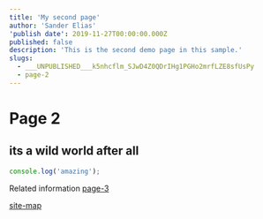 ```yaml
---
title: 'My second page'
author: 'Sander Elias'
'publish date': 2019-11-27T00:00:00.000Z
published: false
description: 'This is the second demo page in this sample.'
slugs:
  - ___UNPUBLISHED___k5nhcflm_SJwD4Z0QDrIHg1PGHo2mrfLZE8sfUsPy
  - page-2
---
```


# Page 2

## its a wild world after all

```typescript
console.log('amazing');
```

Related information [page-3](/etc/blog/page-3)

[site-map](/home)
